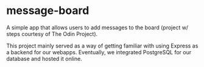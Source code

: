 # message-board

A simple app that allows users to add messages to the board (project w/ steps courtesy of The Odin Project).

This project mainly served as a way of getting familiar with using Express as a backend for our webapps. Eventually, we integrated PostgreSQL for our database and hosted it online.